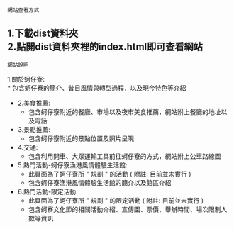  ```網站查看方式 ```

1.下載dist資料夾  
2.點開dist資料夾裡的index.html即可查看網站  
------------------------------------------
 ```網站說明 ```

1.關於蚵仔寮:  
	* 包含蚵仔寮的簡介、昔日風情與轉型過程，以及現今特色等介紹  
* 2.美食推薦:  
	* 包含蚵仔寮附近的餐廳、市場以及夜市美食推薦，網站附上餐廳的地址以及電話  
* 3.景點推薦:  
	* 包含蚵仔寮附近的景點位置及照片呈現  
* 4.交通:  
	* 包含利用開車、大眾運輸工具前往蚵仔寮的方式，網站附上公車路線圖  
* 5.熱門活動-蚵仔寮漁港風情體驗生活館:  
	* 此頁面為了蚵仔寮所 " 規劃 " 的活動 ( 附註: 目前並未實行 )  
	* 包含蚵仔寮漁港風情體驗生活館的簡介以及館區介紹  
* 6.熱門活動-限定活動:  
	* 此頁面為了蚵仔寮所 " 規劃 " 的限定活動 ( 附註: 目前並未實行 )  
	* 包含蚵寮文化節的相關活動介紹、宣傳圖、票價、舉辦時間、場次限制人數等資訊
